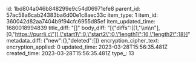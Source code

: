 id: 1bd804a046b848299e9c54d06971efe8
parent_id: 57ac58a6cab24383ba6d00e1c8aec33c
item_type: 1
item_id: 360042d82aa7404b9f94cfc6955d85ef
item_updated_time: 1680018994839
title_diff: "[]"
body_diff: "[{\"diffs\":[[1,\"\\\n\\\n\"],[0,\"https://purrli.c\"]],\"start1\":0,\"start2\":0,\"length1\":16,\"length2\":18}]"
metadata_diff: {"new":{},"deleted":[]}
encryption_cipher_text: 
encryption_applied: 0
updated_time: 2023-03-28T15:56:35.481Z
created_time: 2023-03-28T15:56:35.481Z
type_: 13